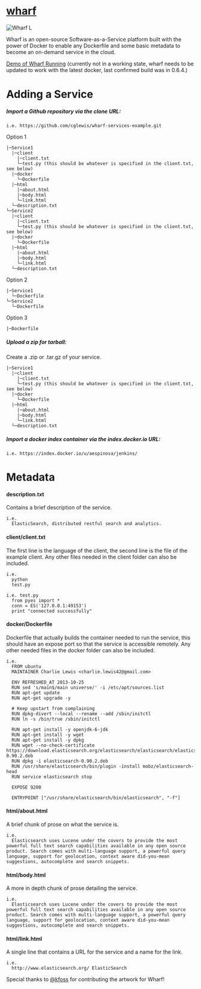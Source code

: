 [wharf](http://cglewis.github.io/wharf)
=====

![Wharf L](https://raw.github.com/cglewis/wharf/master/wharf/static/wharf_icon.png "Wharf")

Wharf is an open-source Software-as-a-Service platform built with the power of Docker to enable any Dockerfile and some basic metadata to become an on-demand service in the cloud.

[Demo of Wharf Running](http://dockerwharf.com) (currently not in a working state, wharf needs to be updated to work with the latest docker, last confirmed build was in 0.6.4.)

Adding a Service
================

##### Import a Github repository via the clone URL:
```
i.e. https://github.com/cglewis/wharf-services-example.git
```

Option 1
  
```
|─Service1
  |─client
    |─client.txt
    └─test.py (this should be whatever is specified in the client.txt, see below)
  |─docker
    └─Dockerfile
  |─html
    |─about.html
    |─body.html
    └─link.html
  └─description.txt
└─Service2
  |─client
    |─client.txt
    └─test.py (this should be whatever is specified in the client.txt, see below)
  |─docker
    └─Dockerfile
  |─html
    |─about.html
    |─body.html
    └─link.html
  └─description.txt
```

Option 2

```
|─Service1
  └─Dockerfile
└─Service2
  └─Dockerfile
```

Option 3

```
|─Dockerfile
```

##### Upload a zip for tarball:

Create a .zip or .tar.gz of your service.

```
|─Service1
  |─client
    |─client.txt
    └─test.py (this should be whatever is specified in the client.txt, see below)
  |─docker
    └─Dockerfile
  |─html
    |─about.html
    |─body.html
    └─link.html
  └─description.txt
```

##### Import a docker index container via the index.docker.io URL:
```
i.e. https://index.docker.io/u/aespinosa/jenkins/
```


Metadata
========

#### description.txt

Contains a brief description of the service.
```
i.e.
  ElasticSearch, distributed restful search and analytics.
```

#### client/client.txt

The first line is the language of the client, the second line is the file of the example client.  Any other files needed in the client folder can also be included.
```
i.e.
  python
  test.py
  
i.e. test.py
  from pyes import *
  conn = ES('127.0.0.1:49153')
  print "connected successfully"
```

#### docker/Dockerfile

Dockerfile that actually builds the container needed to run the service, this should have an expose port so that the service is accessible remotely.  Any other needed files in the docker folder can also be included.
```
i.e.
  FROM ubuntu
  MAINTAINER Charlie Lewis <charlie.lewis42@gmail.com> 

  ENV REFRESHED_AT 2013-10-25
  RUN sed 's/main$/main universe/' -i /etc/apt/sources.list
  RUN apt-get update
  RUN apt-get upgrade -y

  # Keep upstart from complaining
  RUN dpkg-divert --local --rename --add /sbin/initctl
  RUN ln -s /bin/true /sbin/initctl

  RUN apt-get install -y openjdk-6-jdk
  RUN apt-get install -y wget
  RUN apt-get install -y dpkg
  RUN wget --no-check-certificate https://download.elasticsearch.org/elasticsearch/elasticsearch/elasticsearch-0.90.2.deb
  RUN dpkg -i elasticsearch-0.90.2.deb
  RUN /usr/share/elasticsearch/bin/plugin -install mobz/elasticsearch-head
  RUN service elasticsearch stop

  EXPOSE 9200

  ENTRYPOINT ["/usr/share/elasticsearch/bin/elasticsearch", "-f"]
```

#### html/about.html

A brief chunk of prose on what the service is.
```
i.e.
  Elasticsearch uses Lucene under the covers to provide the most powerful full text search capabilities available in any open source product. Search comes with multi-language support, a powerful query language, support for geolocation, context aware did-you-mean suggestions, autocomplete and search snippets.
```

#### html/body.html

A more in depth chunk of prose detailing the service.
```
i.e.
  Elasticsearch uses Lucene under the covers to provide the most powerful full text search capabilities available in any open source product. Search comes with multi-language support, a powerful query language, support for geolocation, context aware did-you-mean suggestions, autocomplete and search snippets.
```

#### html/link.html

A single line that contains a URL for the service and a name for the link.
```
i.e.
  http://www.elasticsearch.org/ ElasticSearch
```

Special thanks to [@kfoss](http://github.com/kfoss) for contributing the artwork for Wharf!
